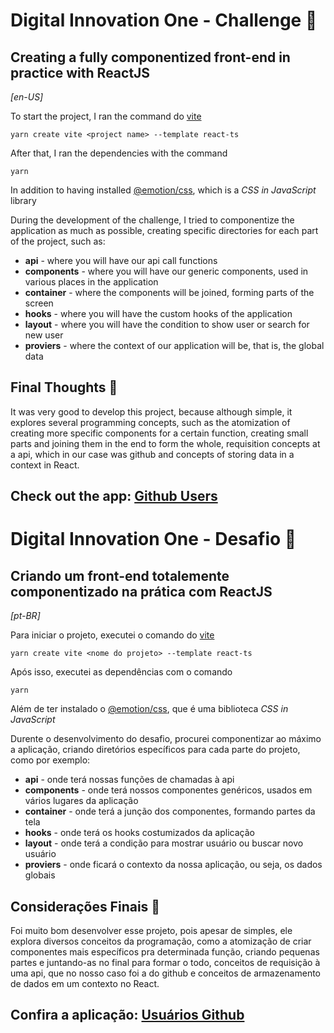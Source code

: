 # Digital Innovation One - Challenge 🏃

## Creating a fully componentized front-end in practice with ReactJS

_[en-US]_

To start the project, I ran the command do [vite](https://vitejs.dev/)

`yarn create vite <project name> --template react-ts`

After that, I ran the dependencies with the command

`yarn`

In addition to having installed [@emotion/css](https://emotion.sh/docs/introduction), which is a _CSS in JavaScript_ library

During the development of the challenge, I tried to componentize the application as much as possible, creating specific directories for each part of the project, such as:

- **api** - where you will have our api call functions
- **components** - where you will have our generic components, used in various places in the application
- **container** - where the components will be joined, forming parts of the screen
- **hooks** - where you will have the custom hooks of the application
- **layout** - where you will have the condition to show user or search for new user
- **proviers** - where the context of our application will be, that is, the global data

## Final Thoughts 🏁

It was very good to develop this project, because although simple, it explores several programming concepts, such as the atomization of creating more specific components for a certain function, creating small parts and joining them in the end to form the whole, requisition concepts at a api, which in our case was github and concepts of storing data in a context in React.

## Check out the app: [Github Users]()

# Digital Innovation One - Desafio 🏃

## Criando um front-end totalemente componentizado na prática com ReactJS

_[pt-BR]_

Para iniciar o projeto, executei o comando do [vite](https://vitejs.dev/)

`yarn create vite <nome do projeto> --template react-ts`

Após isso, executei as dependências com o comando

`yarn`

Além de ter instalado o [@emotion/css](https://emotion.sh/docs/introduction), que é uma biblioteca _CSS in JavaScript_

Durente o desenvolvimento do desafio, procurei componentizar ao máximo a aplicação, criando diretórios específicos para cada parte do projeto, como por exemplo:

- **api** - onde terá nossas funções de chamadas à api
- **components** - onde terá nossos componentes genéricos, usados em vários lugares da aplicação
- **container** - onde terá a junção dos componentes, formando partes da tela
- **hooks** - onde terá os hooks costumizados da aplicação
- **layout** - onde terá a condição para mostrar usuário ou buscar novo usuário
- **proviers** - onde ficará o contexto da nossa aplicação, ou seja, os dados globais

## Considerações Finais 🏁

Foi muito bom desenvolver esse projeto, pois apesar de simples, ele explora diversos conceitos da programação, como a atomização de criar componentes mais específicos pra determinada função, criando pequenas partes e juntando-as no final para formar o todo, conceitos de requisição à uma api, que no nosso caso foi a do github e conceitos de armazenamento de dados em um contexto no React.

## Confira a aplicação: [Usuários Github]()
